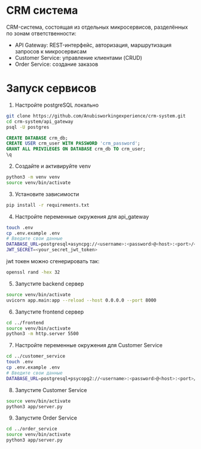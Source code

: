 # CRM система

CRM-система, состоящая из отдельных микросервисов, разделённых по зонам ответственности:
- API Gateway: REST-интерфейс, авторизация, маршрутизация запросов к микросервисам
- Customer Service: управление клиентами (CRUD)
- Order Service: создание заказов

# Запуск сервисов

1. Настройте postgreSQL локально
```bash
git clone https://github.com/Anubisworkingexperience/crm-system.git
cd crm-system/api_gateway
psql -U postgres
```

```sql
CREATE DATABASE crm_db;
CREATE USER crm_user WITH PASSWORD 'crm_password';
GRANT ALL PRIVILEGES ON DATABASE crm_db TO crm_user;
\q
```

2. Создайте и активируйте venv
```bash
python3 -m venv venv
source venv/bin/activate
```

3. Установите зависимости
```bash
pip install -r requirements.txt
```

4. Настройте переменные окружения для api_gateway
```bash
touch .env
cp .env.example .env
# Введите свои данные
DATABASE_URL=postgresql+asyncpg://<username>:<password>@<host>:<port>/<database_name>
JWT_SECRET=<your_secret_jwt_token>
```
jwt токен можно сгенерировать так:

```bash
openssl rand -hex 32
```

5. Запустите backend сервер
```bash
source venv/bin/activate
uvicorn app.main:app --reload --host 0.0.0.0 --port 8000
```
6. Запустите frontend сервер
```bash
cd ../frontend
source venv/bin/activate
python3 -m http.server 5500
```

7. Настройте переменные окружения для Customer Service
```bash
cd ../customer_service
touch .env
cp .env.example .env
# Введите свои данные
DATABASE_URL=postgresql+psycopg2://<username>:<password>@<host>:<port>/<database_name>
```

8. Запустите Customer Service
```bash
source venv/bin/activate
python3 app/server.py
```

9. Запустите Order Service
```bash
cd ../order_service
source venv/bin/activate
python3 app/server.py
```
